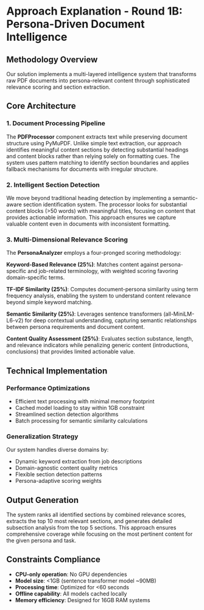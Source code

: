 # Approach Explanation - Round 1B: Persona-Driven Document Intelligence

## Methodology Overview

Our solution implements a multi-layered intelligence system that transforms raw PDF documents into persona-relevant content through sophisticated relevance scoring and section extraction.

## Core Architecture

### 1. Document Processing Pipeline
The **PDFProcessor** component extracts text while preserving document structure using PyMuPDF. Unlike simple text extraction, our approach identifies meaningful content sections by detecting substantial headings and content blocks rather than relying solely on formatting cues. The system uses pattern matching to identify section boundaries and applies fallback mechanisms for documents with irregular structure.

### 2. Intelligent Section Detection
We move beyond traditional heading detection by implementing a semantic-aware section identification system. The processor looks for substantial content blocks (>50 words) with meaningful titles, focusing on content that provides actionable information. This approach ensures we capture valuable content even in documents with inconsistent formatting.

### 3. Multi-Dimensional Relevance Scoring
The **PersonaAnalyzer** employs a four-pronged scoring methodology:

**Keyword-Based Relevance (25%)**: Matches content against persona-specific and job-related terminology, with weighted scoring favoring domain-specific terms.

**TF-IDF Similarity (25%)**: Computes document-persona similarity using term frequency analysis, enabling the system to understand content relevance beyond simple keyword matching.

**Semantic Similarity (25%)**: Leverages sentence transformers (all-MiniLM-L6-v2) for deep contextual understanding, capturing semantic relationships between persona requirements and document content.

**Content Quality Assessment (25%)**: Evaluates section substance, length, and relevance indicators while penalizing generic content (introductions, conclusions) that provides limited actionable value.

## Technical Implementation

### Performance Optimizations
- Efficient text processing with minimal memory footprint
- Cached model loading to stay within 1GB constraint
- Streamlined section detection algorithms
- Batch processing for semantic similarity calculations

### Generalization Strategy
Our system handles diverse domains by:
- Dynamic keyword extraction from job descriptions
- Domain-agnostic content quality metrics
- Flexible section detection patterns
- Persona-adaptive scoring weights

## Output Generation
The system ranks all identified sections by combined relevance scores, extracts the top 10 most relevant sections, and generates detailed subsection analysis from the top 5 sections. This approach ensures comprehensive coverage while focusing on the most pertinent content for the given persona and task.

## Constraints Compliance
- **CPU-only operation**: No GPU dependencies
- **Model size**: <1GB (sentence transformer model ~90MB)
- **Processing time**: Optimized for <60 seconds
- **Offline capability**: All models cached locally
- **Memory efficiency**: Designed for 16GB RAM systems
